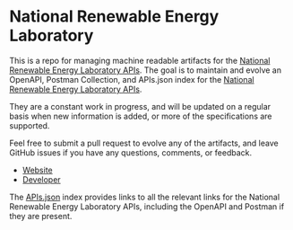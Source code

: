 # National Renewable Energy LaboratoryThis is a repo for managing machine readable artifacts for the [National Renewable Energy Laboratory APIs](http://nrel.gov). The goal is to maintain and evolve an OpenAPI, Postman Collection, and APIs.json index for the [National Renewable Energy Laboratory APIs](http://nrel.gov).They are a constant work in progress, and will be updated on a regular basis when new information is added, or more of the specifications are supported.Feel free to submit a pull request to evolve any of the artifacts, and leave GitHub issues if you have any questions, comments, or feedback.- [Website](http://nrel.gov)- [Developer](http://nrel.gov)The [APIs.json](https://github.com/api-evangelist/national-renewable-energy-laboratory/blob/master/apis.json) index provides links to all the relevant links for the National Renewable Energy Laboratory APIs, including the OpenAPI and Postman if they are present.